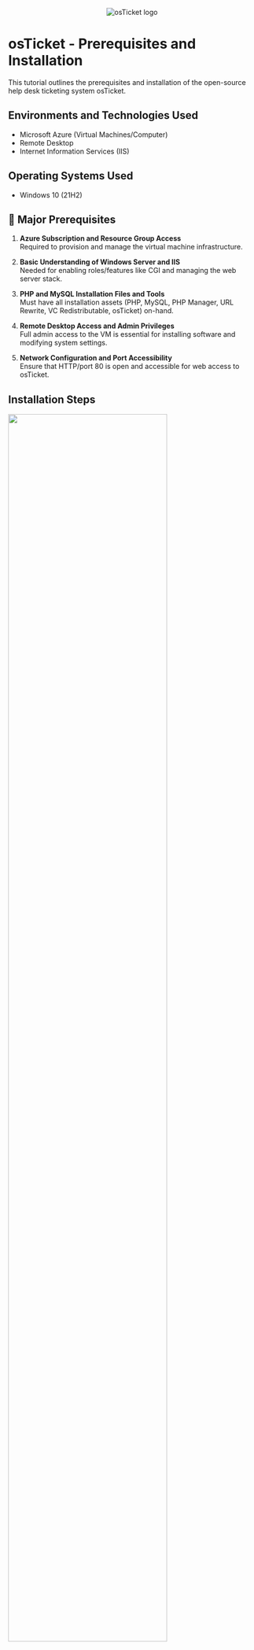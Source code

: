 <p align="center">
<img src="https://i.imgur.com/Clzj7Xs.png" alt="osTicket logo"/>
</p>

<h1>osTicket - Prerequisites and Installation</h1>
This tutorial outlines the prerequisites and installation of the open-source help desk ticketing system osTicket.<br />

<h2>Environments and Technologies Used</h2>

- Microsoft Azure (Virtual Machines/Computer)
- Remote Desktop
- Internet Information Services (IIS)

<h2>Operating Systems Used </h2>

- Windows 10</b> (21H2)

<h2>🔧 Major Prerequisites</h2>

1. **Azure Subscription and Resource Group Access**  
   Required to provision and manage the virtual machine infrastructure.

2. **Basic Understanding of Windows Server and IIS**  
   Needed for enabling roles/features like CGI and managing the web server stack.

3. **PHP and MySQL Installation Files and Tools**  
   Must have all installation assets (PHP, MySQL, PHP Manager, URL Rewrite, VC Redistributable, osTicket) on-hand.

4. **Remote Desktop Access and Admin Privileges**  
   Full admin access to the VM is essential for installing software and modifying system settings.

5. **Network Configuration and Port Accessibility**  
   Ensure that HTTP/port 80 is open and accessible for web access to osTicket.


<h2>Installation Steps</h2>

<p>
<img src="https://i.imgur.com/8NsvKtI.png" height="80%" width="80%"
</p>
   
✅ Step 1: Provision and Configure the Virtual Environment

- Deployed a **Windows 10 VM** on **Microsoft Azure** with **4 vCPUs**.
- Connected via **Remote Desktop Protocol (RDP)** to access the virtual machine.
- Prepared the environment for software installation and configuration.


<p>
<img src="https://i.imgur.com/eYEpDhJ.png" height="80%" width="50%"   
</p>
   
✅ Step 2: Install Required Services and Software Stack

- Installed and configured **Internet Information Services (IIS)** with **CGI support**.
- Set up **PHP**, **MySQL 5.5**, and required IIS modules:
  - **PHP Manager**
  - **URL Rewrite Module**
  - **VC Redistributable**
- Deployed **osTicket files** into the web server root directory.
- Registered the PHP executable in IIS using **PHP Manager**.

<p>
<img src="https://i.imgur.com/18bhMVu.png" height="50%" width="50%" 
</p>
   
 ✅ Step 3: Configure osTicket and Finalize Web Interface

- Enabled necessary **PHP extensions** and configured **file/folder permissions**.
- Created the **MySQL database** and completed the osTicket installation via the web browser.
- Finalized help desk settings:
  - Defined support email address
  - Connected osTicket to the configured MySQL database
